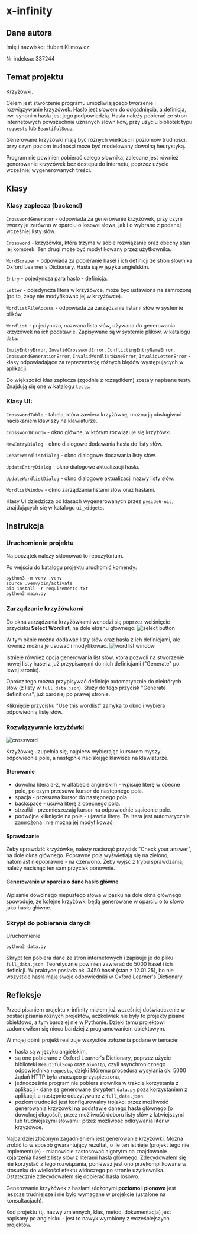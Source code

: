 # x-infinity

## Dane autora
Imię i nazwisko: Hubert Klimowicz

Nr indeksu: 337244

## Temat projektu
Krzyżówki.

Celem jest stworzenie programu umożliwiającego tworzenie i rozwiązywanie krzyżówek. Hasło jest słowem do odgadnięcia, a definicja, ew. synonim hasła jest jego podpowiedzią. Hasła należy pobierać ze stron internetowych powszechnie uznanych słowników, przy użyciu bibliotek
typu `requests` lub `BeautifulSoup`.

Generowane krzyżówki mają być różnych wielkości i poziomów trudności, przy czym poziom trudności może być modelowany dowolną heurystyką.

Program nie powinien pobierać całego słownika, zalecane jest również generowanie krzyżówek bez dostępu do internetu, poprzez użycie
wcześniej wygenerowanych treści.

## Klasy

### Klasy zaplecza (backend)
`CrosswordGenerator` - odpowiada za generowanie krzyżówek, przy czym tworzy je zarówno w oparciu o losowe słowa, jak i o wybrane z podanej
wcześniej listy słów.

`Crossword` - krzyżówka, która trzyma w sobie rozwiązanie oraz obecny stan jej komórek. Ten drugi może być modyfikowany przez użytkownika.

`WordScraper` - odpowiada za pobieranie haseł i ich definicji ze stron słownika Oxford Learner's Dictionary. Hasła są w języku angielskim.

`Entry` - pojedyncza para hasło - definicja.

`Letter` - pojedyncza litera w krzyżówce, może być ustawiona na zamrożoną (po to, żeby nie modyfikować jej w krzyżówce).

`WordlistFileAccess` - odpowiada za zarządzanie listami słów w systemie plików.

`Wordlist` - pojedyncza, nazwana lista słów, używana do generowania krzyżówek na ich podstawie. Zapisywane są w systemie plików, w katalogu `data`.

`EmptyEntryError`, `InvalidCrosswordError`, `ConflictingEntryNameError`, `CrosswordGenerationError`, `InvalidWordlistNameError`, `InvalidLetterError` - 
klasy odpowiadające za reprezentację różnych błędów występujących w aplikacji.

Do większości klas zaplecza (zgodnie z rozsądkiem) zostały napisane testy. Znajdują się one w katalogu `tests`.

### Klasy UI:
`CrosswordTable` - tabela, która zawiera krzyżówkę, można ją obsługiwać naciskaniem klawiszy na klawiaturze.

`CrosswordWindow` - okno główne, w którym rozwiązuje się krzyżówki.

`NewEntryDialog` - okno dialogowe dodawania hasła do listy słów.

`CreateWordlistdialog` - okno dialogowe dodawania listy słów.

`UpdateEntryDialog` - okno dialogowe aktualizacji hasła.

`UpdateWordlistDialog` - okno dialogowe aktualizacji nazwy listy słów.

`WordlistWindow` - okno zarządzania listami słów oraz hasłami.

Klasy UI dziedziczą po klasach wygenerowanych przez `pyside6-uic`, znajdujących się w katalogu `ui_widgets`.

## Instrukcja
### Uruchomienie projektu
Na początek należy sklonować to repozytorium.

Po wejściu do katalogu projektu uruchomić komendy:
```
python3 -m venv .venv
source .venv/bin/activate
pip install -r requirements.txt
python3 main.py
```

### Zarządzanie krzyżówkami
Do okna zarządzania krzyżówkami wchodzi się poprzez wciśnięcie przycisku **Select Wordlist**, na dole ekranu głównego:
![select button](assets/select_button.png)

W tym oknie można dodawać listy słów oraz hasła z ich definicjami, ale również można je usuwać i modyfikować.
![wordlist window](assets/wordlist_window.png)

Istnieje również opcja generowania list słów, która pozwoli na stworzenie nowej listy haseł z już przypisanymi do nich definicjami
("Generate" po lewej stronie).

Oprócz tego można przypisywać definicje automatycznie do niektórych słów (z listy w `full_data.json`). Służy do tego przycisk "Generate definitions", już bardziej po prawej stronie.

Kliknięcie przycisku "Use this wordlist" zamyka to okno i wybiera odpowiednią listę słów.

### Rozwiązywanie krzyżówki
![crossword](assets/crossword.png)

Krzyżówkę uzupełnia się, najpierw wybierając kursorem myszy odpowiednie pole, a następnie naciskając klawisze na klawiaturze.

#### Sterowanie
- dowolna litera a-z, w alfabecie angielskim - wpisuje literę w obecne pole, po czym przesuwa kursor do następnego pola.
- spacja - przesuwa kursor do następnego pola.
- backspace - usuwa literę z obecnego pola.
- strzałki - przemieszczają kursor na odpowiednie sąsiednie pole.
- podwójne kliknięcie na pole - ujawnia literę. Ta litera jest automatycznie zamrożona i nie można jej modyfikować.

#### Sprawdzanie
Żeby sprawdzić krzyżówkę, należy nacisnąć przycisk "Check your answer", na dole okna głównego. Poprawne pola wyświetlają się na zielono, natomiast niepoprawne - na czerwono. Żeby wyjść z trybu sprawdzania, należy nacisnąć ten sam przycisk ponownie.

#### Generowanie w oparciu o dane hasło główne
Wpisanie dowolnego niepustego słowa w pasku na dole okna głównego spowoduje, że kolejne krzyżówki będą generowane w oparciu o to słowo jako hasło główne.

### Skrypt do pobierania danych
Uruchomienie
```
python3 data.py
```
Skrypt ten pobiera dane ze stron internetowych i zapisuje je do pliku `full_data.json`. Teoretycznie powinien zawierać do 5000 haseł i ich definicji. W praktyce posiada ok. 3450 haseł (stan z 12.01.25), bo nie wszystkie hasła mają swoje odpowiedniki w Oxford Learner's Dictionary.

## Refleksje
Przed pisaniem projektu x-infinity miałem już wcześniej doświadczenie w postaci pisania różnych projektów, aczkolwiek nie były to projekty pisane obiektowo, a tym bardziej nie w Pythonie. Dzięki temu projektowi zadomowiłem się nieco bardziej z programowaniem obiektowym.

W mojej opinii projekt realizuje wszystkie założenia podane w temacie:
- hasła są w języku angielskim,
- są one pobierane z Oxford Learner's Dictionary, poprzez użycie biblioteki `BeautifulSoup` oraz `aiohttp`, czyli asynchronicznego odpowiednika `requests`, dzięki któremu procedura wysyłania ok. 5000 żądań HTTP była znacząco przyspieszona,
- jednocześnie program nie pobiera słownika w trakcie korzystania z aplikacji - dane są generowane skryptem `data.py` poza korzystaniem z aplikacji, a następnie odczytywane z `full_data.json`.
- poziom trudności jest konfigurowalny trojako: przez możliwość generowania krzyżówki na podstawie danego hasła głównego (o dowolnej długości), przez możliwość doboru listy słów z łatwiejszymi lub trudniejszymi słowami i przez możliwość odkrywania liter w krzyżówce.

Najbardziej złożonym zagadnieniem jest generowanie krzyżówki. Można zrobić to w sposób gwarantujący rezultat, o ile ten istnieje (projekt tego nie implementuje) - mianowicie zastosować algorytm na znajdowanie kojarzenia haseł z listy słów z literami hasła głównego. Zdecydowałem się nie korzystać z tego rozwiązania, ponieważ jest ono przekomplikowane w stosunku do wielkości efektu widoczego po stronie użytkownika. Ostatecznie zdecydowałem się dobierać hasła losowo.

Generowanie krzyżówek z hasłami ułożonymi **poziomo i pionowo** jest jeszcze trudniejsze i nie było wymagane w projekcie (ustalone na konsultacjach).

Kod projektu (tj. nazwy zmiennych, klas, metod, dokumentacja) jest napisany po angielsku - jest to nawyk wyrobiony z wcześniejszych projektów.
